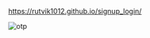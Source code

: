 https://rutvik1012.github.io/signup_login/

![otp](https://github.com/user-attachments/assets/b80c9f69-73c5-4963-a8f4-d1a84dd59b72)
